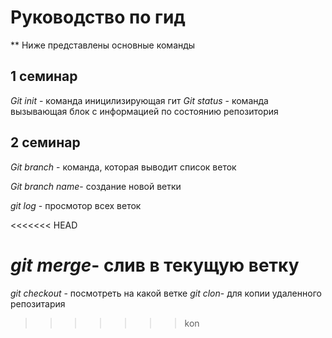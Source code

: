 # Руководство по гид

** Ниже представлены основные команды
##  1 семинар
*Git init* - команда иницилизирующая гит
*Git status* - команда вызывающая блок с информацией по состоянию репозитория
## 2 семинар

*Git branch* - команда, которая  выводит список веток

*Git branch name*- создание новой ветки

*git log* - просмотор всех веток

<<<<<<< HEAD

*git merge*- слив в текущую ветку
=======
*git checkout* - посмотреть на какой ветке
*git clon*- для копии удаленного репозитария
>>>>>>> kon
